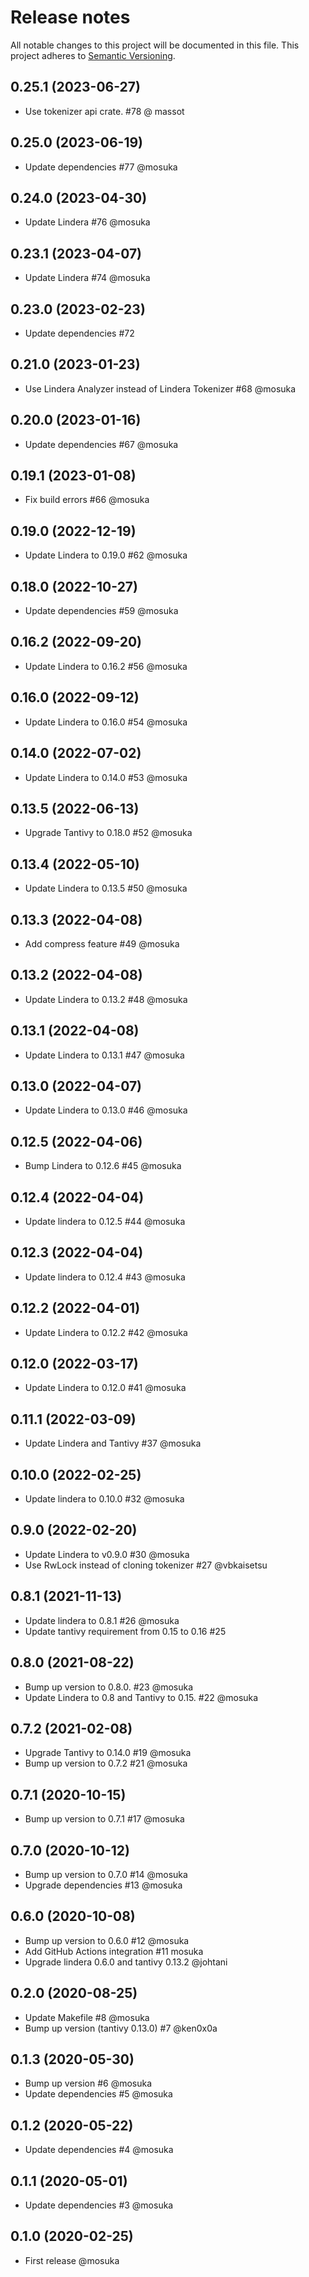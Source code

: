 # Release notes
All notable changes to this project will be documented in this file.
This project adheres to [Semantic Versioning](http://semver.org/).

## 0.25.1 (2023-06-27)
- Use tokenizer api crate. #78 @ massot

## 0.25.0 (2023-06-19)
- Update dependencies #77 @mosuka

## 0.24.0 (2023-04-30)
- Update Lindera #76 @mosuka

## 0.23.1 (2023-04-07)
- Update Lindera #74 @mosuka

## 0.23.0 (2023-02-23)
- Update dependencies #72

## 0.21.0 (2023-01-23)
- Use Lindera Analyzer instead of Lindera Tokenizer #68 @mosuka

## 0.20.0 (2023-01-16)
- Update dependencies #67 @mosuka

## 0.19.1 (2023-01-08)
- Fix build errors #66 @mosuka

## 0.19.0 (2022-12-19)
- Update Lindera to 0.19.0 #62 @mosuka

## 0.18.0 (2022-10-27)
- Update dependencies #59 @mosuka

## 0.16.2 (2022-09-20)
- Update Lindera to 0.16.2 #56 @mosuka

## 0.16.0 (2022-09-12)
- Update Lindera to 0.16.0 #54 @mosuka

## 0.14.0 (2022-07-02)
- Update Lindera to 0.14.0 #53 @mosuka

## 0.13.5 (2022-06-13)
- Upgrade Tantivy to 0.18.0 #52 @mosuka

## 0.13.4 (2022-05-10)
- Update Lindera to 0.13.5 #50 @mosuka

## 0.13.3 (2022-04-08)
- Add compress feature #49 @mosuka

## 0.13.2 (2022-04-08)
- Update Lindera to 0.13.2 #48 @mosuka

## 0.13.1 (2022-04-08)
- Update Lindera to 0.13.1 #47 @mosuka

## 0.13.0 (2022-04-07)
- Update Lindera to 0.13.0 #46 @mosuka

## 0.12.5 (2022-04-06)
- Bump Lindera to 0.12.6 #45 @mosuka

## 0.12.4 (2022-04-04)
- Update lindera to 0.12.5 #44 @mosuka

## 0.12.3 (2022-04-04)
- Update lindera to 0.12.4 #43 @mosuka

## 0.12.2 (2022-04-01)
- Update Lindera to 0.12.2 #42 @mosuka

## 0.12.0 (2022-03-17)
- Update Lindera to 0.12.0 #41 @mosuka

## 0.11.1 (2022-03-09)
- Update Lindera and Tantivy #37 @mosuka

## 0.10.0 (2022-02-25)
- Update lindera to 0.10.0 #32 @mosuka

## 0.9.0 (2022-02-20)
- Update Lindera to v0.9.0 #30 @mosuka
- Use RwLock instead of cloning tokenizer #27 @vbkaisetsu

## 0.8.1 (2021-11-13)
- Update lindera to 0.8.1 #26 @mosuka
- Update tantivy requirement from 0.15 to 0.16 #25

## 0.8.0 (2021-08-22)
- Bump up version to 0.8.0. #23 @mosuka
- Update Lindera to 0.8 and Tantivy to 0.15. #22 @mosuka

## 0.7.2 (2021-02-08)
- Upgrade Tantivy to 0.14.0 #19 @mosuka
- Bump up version to 0.7.2 #21 @mosuka

## 0.7.1 (2020-10-15)
- Bump up version to 0.7.1 #17 @mosuka 

## 0.7.0 (2020-10-12)
- Bump up version to 0.7.0 #14 @mosuka
- Upgrade dependencies #13 @mosuka

## 0.6.0 (2020-10-08)
- Bump up version to 0.6.0 #12 @mosuka
- Add GitHub Actions integration #11 mosuka
- Upgrade lindera 0.6.0 and tantivy 0.13.2 @johtani 

## 0.2.0 (2020-08-25)
- Update Makefile #8 @mosuka
- Bump up version (tantivy 0.13.0) #7 @ken0x0a

## 0.1.3 (2020-05-30)
- Bump up version #6 @mosuka
- Update dependencies #5 @mosuka

## 0.1.2 (2020-05-22)
- Update dependencies #4 @mosuka

## 0.1.1 (2020-05-01)
- Update dependencies #3 @mosuka

## 0.1.0 (2020-02-25)
- First release @mosuka

